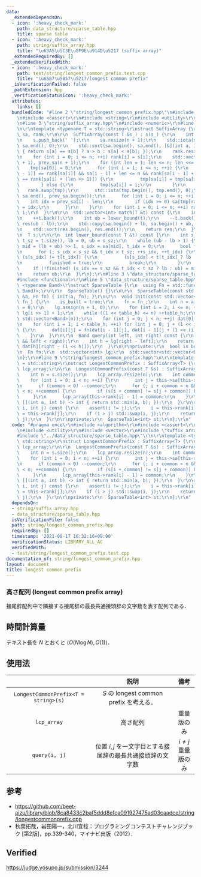 ```yaml
---
data:
  _extendedDependsOn:
  - icon: ':heavy_check_mark:'
    path: data_structure/sparse_table.hpp
    title: sparse table
  - icon: ':heavy_check_mark:'
    path: string/suffix_array.hpp
    title: "\u63A5\u5C3E\u8F9E\u914D\u5217 (suffix array)"
  _extendedRequiredBy: []
  _extendedVerifiedWith:
  - icon: ':heavy_check_mark:'
    path: test/string/longest_common_prefix.test.cpp
    title: "\u6587\u5B57\u5217/longest common prefix"
  _isVerificationFailed: false
  _pathExtension: hpp
  _verificationStatusIcon: ':heavy_check_mark:'
  attributes:
    links: []
  bundledCode: "#line 2 \"string/longest_common_prefix.hpp\"\n#include <algorithm>\r\
    \n#include <cassert>\r\n#include <string>\r\n#include <utility>\r\n#include <vector>\r\
    \n#line 3 \"string/suffix_array.hpp\"\n#include <numeric>\r\n#line 6 \"string/suffix_array.hpp\"\
    \n\r\ntemplate <typename T = std::string>\r\nstruct SuffixArray {\r\n  std::vector<int>\
    \ sa, rank;\r\n\r\n  SuffixArray(const T &s_) : s(s_) {\r\n    int n = s.size();\r\
    \n    s.push_back(' ');\r\n    sa.resize(n + 1);\r\n    std::iota(sa.begin(),\
    \ sa.end(), 0);\r\n    std::sort(sa.begin(), sa.end(), [&](int a, int b) -> bool\
    \ { return s[a] == s[b] ? a > b : s[a] < s[b]; });\r\n    rank.resize(n + 1);\r\
    \n    for (int i = 0; i <= n; ++i) rank[i] = s[i];\r\n    std::vector<int> tmp(n\
    \ + 1), prev_sa(n + 1);\r\n    for (int len = 1; len <= n; len <<= 1) {\r\n  \
    \    tmp[sa[0]] = 0;\r\n      for (int i = 1; i <= n; ++i) {\r\n        if (rank[sa[i\
    \ - 1]] == rank[sa[i]] && sa[i - 1] + len <= n && rank[sa[i - 1] + (len >> 1)]\
    \ == rank[sa[i] + (len >> 1)]) {\r\n          tmp[sa[i]] = tmp[sa[i - 1]];\r\n\
    \        } else {\r\n          tmp[sa[i]] = i;\r\n        }\r\n      }\r\n   \
    \   rank.swap(tmp);\r\n      std::iota(tmp.begin(), tmp.end(), 0);\r\n      std::copy(sa.begin(),\
    \ sa.end(), prev_sa.begin());\r\n      for (int i = 0; i <= n; ++i) {\r\n    \
    \    int idx = prev_sa[i] - len;\r\n        if (idx >= 0) sa[tmp[rank[idx]]++]\
    \ = idx;\r\n      }\r\n    }\r\n    for (int i = 0; i <= n; ++i) rank[sa[i]] =\
    \ i;\r\n  }\r\n\r\n  std::vector<int> match(T &t) const {\r\n    int lb = lower_bound(t);\r\
    \n    ++t.back();\r\n    int ub = lower_bound(t);\r\n    --t.back();\r\n    std::vector<int>\
    \ res(ub - lb);\r\n    std::copy(sa.begin() + lb, sa.begin() + ub, res.begin());\r\
    \n    std::sort(res.begin(), res.end());\r\n    return res;\r\n  }\r\n\r\nprivate:\r\
    \n  T s;\r\n\r\n  int lower_bound(const T &t) const {\r\n    int s_sz = s.size(),\
    \ t_sz = t.size(), lb = 0, ub = s_sz;\r\n    while (ub - lb > 1) {\r\n      int\
    \ mid = (lb + ub) >> 1, s_idx = sa[mid], t_idx = 0;\r\n      bool finished = false;\r\
    \n      for (; s_idx < s_sz && t_idx < t_sz; ++s_idx, ++t_idx) {\r\n        if\
    \ (s[s_idx] != t[t_idx]) {\r\n          (s[s_idx] < t[t_idx] ? lb : ub) = mid;\r\
    \n          finished = true;\r\n          break;\r\n        }\r\n      }\r\n \
    \     if (!finished) (s_idx == s_sz && t_idx < t_sz ? lb : ub) = mid;\r\n    }\r\
    \n    return ub;\r\n  }\r\n};\r\n#line 3 \"data_structure/sparse_table.hpp\"\n\
    #include <functional>\r\n#line 5 \"data_structure/sparse_table.hpp\"\n\r\ntemplate\
    \ <typename Band>\r\nstruct SparseTable {\r\n  using Fn = std::function<Band(Band,\
    \ Band)>;\r\n\r\n  SparseTable() {}\r\n\r\n  SparseTable(const std::vector<Band>\
    \ &a, Fn fn) { init(a, fn); }\r\n\r\n  void init(const std::vector<Band> &a, Fn\
    \ fn_) {\r\n    is_built = true;\r\n    fn = fn_;\r\n    int n = a.size(), table_h\
    \ = 0;\r\n    lg.assign(n + 1, 0);\r\n    for (int i = 2; i <= n; ++i) lg[i] =\
    \ lg[i >> 1] + 1;\r\n    while ((1 << table_h) <= n) ++table_h;\r\n    dat.assign(table_h,\
    \ std::vector<Band>(n));\r\n    for (int j = 0; j < n; ++j) dat[0][j] = a[j];\r\
    \n    for (int i = 1; i < table_h; ++i) for (int j = 0; j + (1 << i) <= n; ++j)\
    \ {\r\n      dat[i][j] = fn(dat[i - 1][j], dat[i - 1][j + (1 << (i - 1))]);\r\n\
    \    }\r\n  }\r\n\r\n  Band query(int left, int right) const {\r\n    assert(is_built\
    \ && left < right);\r\n    int h = lg[right - left];\r\n    return fn(dat[h][left],\
    \ dat[h][right - (1 << h)]);\r\n  }\r\n\r\nprivate:\r\n  bool is_built = false;\r\
    \n  Fn fn;\r\n  std::vector<int> lg;\r\n  std::vector<std::vector<Band>> dat;\r\
    \n};\r\n#line 9 \"string/longest_common_prefix.hpp\"\n\r\ntemplate <typename T\
    \ = std::string>\r\nstruct LongestCommonPrefix : SuffixArray<T> {\r\n  std::vector<int>\
    \ lcp_array;\r\n\r\n  LongestCommonPrefix(const T &s) : SuffixArray<T>(s) {\r\n\
    \    int n = s.size();\r\n    lcp_array.resize(n);\r\n    int common = 0;\r\n\
    \    for (int i = 0; i < n; ++i) {\r\n      int j = this->sa[this->rank[i] - 1];\r\
    \n      if (common > 0) --common;\r\n      for (; i + common < n && j + common\
    \ < n; ++common) {\r\n        if (s[i + common] != s[j + common]) break;\r\n \
    \     }\r\n      lcp_array[this->rank[i] - 1] = common;\r\n    }\r\n    st.init(lcp_array,\
    \ [](int a, int b) -> int { return std::min(a, b); });\r\n  }\r\n\r\n  int query(int\
    \ i, int j) const {\r\n    assert(i != j);\r\n    i = this->rank[i];\r\n    j\
    \ = this->rank[j];\r\n    if (i > j) std::swap(i, j);\r\n    return st.query(i,\
    \ j);\r\n  }\r\n\r\nprivate:\r\n  SparseTable<int> st;\r\n};\r\n"
  code: "#pragma once\r\n#include <algorithm>\r\n#include <cassert>\r\n#include <string>\r\
    \n#include <utility>\r\n#include <vector>\r\n#include \"suffix_array.hpp\"\r\n\
    #include \"../data_structure/sparse_table.hpp\"\r\n\r\ntemplate <typename T =\
    \ std::string>\r\nstruct LongestCommonPrefix : SuffixArray<T> {\r\n  std::vector<int>\
    \ lcp_array;\r\n\r\n  LongestCommonPrefix(const T &s) : SuffixArray<T>(s) {\r\n\
    \    int n = s.size();\r\n    lcp_array.resize(n);\r\n    int common = 0;\r\n\
    \    for (int i = 0; i < n; ++i) {\r\n      int j = this->sa[this->rank[i] - 1];\r\
    \n      if (common > 0) --common;\r\n      for (; i + common < n && j + common\
    \ < n; ++common) {\r\n        if (s[i + common] != s[j + common]) break;\r\n \
    \     }\r\n      lcp_array[this->rank[i] - 1] = common;\r\n    }\r\n    st.init(lcp_array,\
    \ [](int a, int b) -> int { return std::min(a, b); });\r\n  }\r\n\r\n  int query(int\
    \ i, int j) const {\r\n    assert(i != j);\r\n    i = this->rank[i];\r\n    j\
    \ = this->rank[j];\r\n    if (i > j) std::swap(i, j);\r\n    return st.query(i,\
    \ j);\r\n  }\r\n\r\nprivate:\r\n  SparseTable<int> st;\r\n};\r\n"
  dependsOn:
  - string/suffix_array.hpp
  - data_structure/sparse_table.hpp
  isVerificationFile: false
  path: string/longest_common_prefix.hpp
  requiredBy: []
  timestamp: '2021-08-17 16:32:16+09:00'
  verificationStatus: LIBRARY_ALL_AC
  verifiedWith:
  - test/string/longest_common_prefix.test.cpp
documentation_of: string/longest_common_prefix.hpp
layout: document
title: longest common prefix
---
```



### 高さ配列 (longest common prefix array)

接尾辞配列中で隣接する接尾辞の最長共通接頭辞の文字数を表す配列である．


## 時間計算量

テキスト長を $N$ とおくと $\langle O(N\log{N}), O(1) \rangle$．


## 使用法

||説明|備考|
|:--:|:--:|:--:|
|`LongestCommonPrefix<T = string>(s)`|$S$ の longest common prefix を考える．||
|`lcp_array`|高さ配列|重量版のみ|
|`query(i, j)`|位置 $i, j$ を一文字目とする接尾辞の最長共通接頭辞の文字数|$i \neq j$<br>重量版のみ|


## 参考

- https://github.com/beet-aizu/library/blob/8ca8433c2baf5ddd8efca091927475ad03caadce/string/longestcommonprefix.cpp
- 秋葉拓哉，岩田陽一，北川宜稔：プログラミングコンテストチャレンジブック \[第2版\]，pp.339-340，マイナビ出版（2012）．


## Verified

https://judge.yosupo.jp/submission/3244
